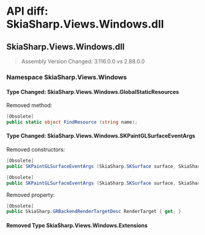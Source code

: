 # API diff: SkiaSharp.Views.Windows.dll

## SkiaSharp.Views.Windows.dll

> Assembly Version Changed: 3.116.0.0 vs 2.88.0.0

### Namespace SkiaSharp.Views.Windows

#### Type Changed: SkiaSharp.Views.Windows.GlobalStaticResources

Removed method:

```csharp
[Obsolete]
public static object FindResource (string name);
```


#### Type Changed: SkiaSharp.Views.Windows.SKPaintGLSurfaceEventArgs

Removed constructors:

```csharp
[Obsolete]
public SKPaintGLSurfaceEventArgs (SkiaSharp.SKSurface surface, SkiaSharp.GRBackendRenderTargetDesc renderTarget);

[Obsolete]
public SKPaintGLSurfaceEventArgs (SkiaSharp.SKSurface surface, SkiaSharp.GRBackendRenderTarget renderTarget, SkiaSharp.GRSurfaceOrigin origin, SkiaSharp.SKColorType colorType, SkiaSharp.GRGlFramebufferInfo glInfo);
```

Removed property:

```csharp
[Obsolete]
public SkiaSharp.GRBackendRenderTargetDesc RenderTarget { get; }
```


#### Removed Type SkiaSharp.Views.Windows.Extensions

